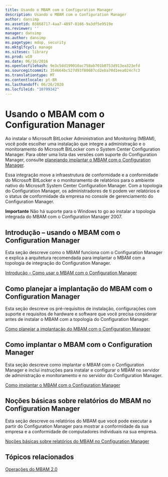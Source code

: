```yaml
---
title: Usando o MBAM com o Configuration Manager
description: Usando o MBAM com o Configuration Manager
author: dansimp
ms.assetid: 03868717-4aa7-4897-8166-9a3df5e9519e
ms.reviewer: ''
manager: dansimp
ms.author: dansimp
ms.pagetype: mdop, security
ms.mktglfcycl: manage
ms.sitesec: library
ms.prod: w10
ms.date: 06/16/2016
ms.openlocfilehash: 9e3c5dd199010ac758ab701b0753d913ea323efd
ms.sourcegitcommit: 354664bc527d93f80687cd2eba70d1eea024c7c3
ms.translationtype: MT
ms.contentlocale: pt-BR
ms.lasthandoff: 06/26/2020
ms.locfileid: "10799342"
---
```

# Usando o MBAM com o Configuration Manager


Ao instalar o Microsoft BitLocker Administration and Monitoring (MBAM), você pode escolher uma instalação que integre a administração e o monitoramento do Microsoft BitLocker com o System Center Configuration Manager. Para obter uma lista das versões com suporte do Configuration Manager, consulte [planejando implantar o MBAM com o Configuration Manager](planning-to-deploy-mbam-with-configuration-manager-2.md).

Essa integração move a infraestrutura de conformidade e a conformidade do Microsoft BitLocker e o monitoramento de relatórios para o ambiente nativo do Microsoft System Center Configuration Manager. Com a topologia do Configuration Manager, os administradores de ti podem ver relatórios e o status de conformidade da empresa no console de gerenciamento do Configuration Manager.

**Importante**  Não há suporte para o Windows to go ao instalar a topologia integrada do MBAM com o Configuration Manager 2007.

 

## <a href="" id="getting-started---using-mbam-with-configuration-manager"></a>Introdução – usando o MBAM com o Configuration Manager


Esta seção descreve como o MBAM funciona com o Configuration Manager e explica a arquitetura recomendada para implantar o MBAM com a topologia de integração do Configuration Manager.

[Introdução – Como usar o MBAM com o Configuration Manager](getting-started---using-mbam-with-configuration-manager.md)

## Como planejar a implantação do MBAM com o Configuration Manager


Esta seção descreve os pré-requisitos de instalação, configurações com suporte e requisitos de hardware e software que você precisa considerar antes de instalar o MBAM com a topologia do Configuration Manager.

[Como planejar a implantação do MBAM com o Configuration Manager](planning-to-deploy-mbam-with-configuration-manager-2.md)

## Como implantar o MBAM com o Configuration Manager


Esta seção descreve como implantar o MBAM com o Configuration Manager e inclui instruções para instalar e configurar o MBAM no servidor de administração e monitoramento e no servidor do Configuration Manager.

[Como implantar o MBAM com o Configuration Manager](deploying-mbam-with-configuration-manager-mbam2.md)

## Noções básicas sobre relatórios do MBAM no Configuration Manager


Esta seção descreve os relatórios do MBAM que você pode executar a partir do Configuration Manager para mostrar a conformidade da sua empresa e a conformidade de computadores individuais na sua empresa.

[Noções básicas sobre relatórios do MBAM no Configuration Manager](understanding-mbam-reports-in-configuration-manager.md)

## Tópicos relacionados


[Operações do MBAM 2.0](operations-for-mbam-20-mbam-2.md)

 

 





